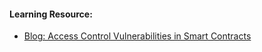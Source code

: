 
#### Learning Resource:

  * [Blog: Access Control Vulnerabilities in Smart Contracts](https://medium.com/solidityscan/access-control-vulnerabilities-in-smart-contracts-a31757f5d707)  
